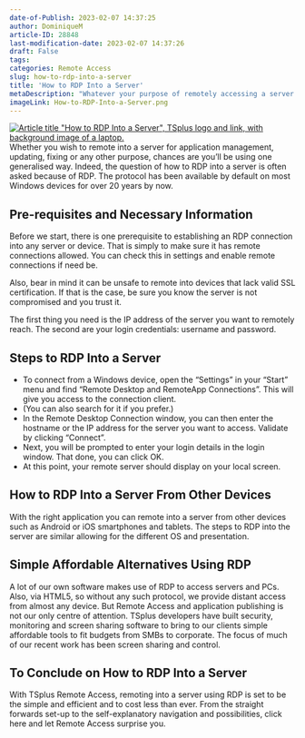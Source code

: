 ```yaml
---
date-of-Publish: 2023-02-07 14:37:25
author: DominiqueM
article-ID: 28848
last-modification-date: 2023-02-07 14:37:26
draft: False
tags: 
categories: Remote Access
slug: how-to-rdp-into-a-server
title: 'How to RDP Into a Server'
metaDescription: "Whatever your purpose of remotely accessing a server - application management, updating, fixing, training - here is: how to RDP into a server"
imageLink: How-to-RDP-Into-a-Server.png
---
```

[![Article title "How to RDP Into a Server", TSplus logo and link, with background image of a laptop.](/images/How-to-RDP-Into-a-Server.png)](https://tsplus.net/remote-access/) 
Whether you wish to remote into a server for application management, updating, fixing or any other purpose, chances are you’ll be using one generalised way. Indeed, the question of how to RDP into a server is often asked because of RDP. The protocol has been available by default on most Windows devices for over 20 years by now.
## Pre-requisites and Necessary Information


Before we start, there is one prerequisite to establishing an RDP connection into any server or device. That is simply to make sure it has remote connections allowed. You can check this in settings and enable remote connections if need be.


Also, bear in mind it can be unsafe to remote into devices that lack valid SSL certification. If that is the case, be sure you know the server is not compromised and you trust it.


The first thing you need is the IP address of the server you want to remotely reach. The second are your login credentials: username and password.


## Steps to RDP Into a Server


* To connect from a Windows device, open the “Settings” in your “Start” menu and find “Remote Desktop and RemoteApp Connections”. This will give you access to the connection client.
* (You can also search for it if you prefer.)
* In the Remote Desktop Connection window, you can then enter the hostname or the IP address for the server you want to access. Validate by clicking “Connect”.
* Next, you will be prompted to enter your login details in the login window. That done, you can click OK.
* At this point, your remote server should display on your local screen.


## How to RDP Into a Server From Other Devices


With the right application you can remote into a server from other devices such as Android or iOS smartphones and tablets. The steps to RDP into the server are similar allowing for the different OS and presentation.


## Simple Affordable Alternatives Using RDP


A lot of our own software makes use of RDP to access servers and PCs. Also, via HTML5, so without any such protocol, we provide distant access from almost any device. But Remote Access and application publishing is not our only centre of attention. TSplus developers have built security, monitoring and screen sharing software to bring to our clients simple affordable tools to fit budgets from SMBs to corporate. The focus of much of our recent work has been screen sharing and control.


## To Conclude on How to RDP Into a Server


With TSplus Remote Access, remoting into a server using RDP is set to be the simple and efficient and to cost less than ever. From the straight forwards set-up to the self-explanatory navigation and possibilities, click here and let Remote Access surprise you.


